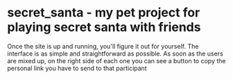 # secret_santa - my pet project for playing secret santa with friends
Once the site is up and running, you'll figure it out for yourself. The interface is as simple and straightforward as possible.
As soon as the users are mixed up, on the right side of each one you can see a button to copy the personal link you have to send to that participant
